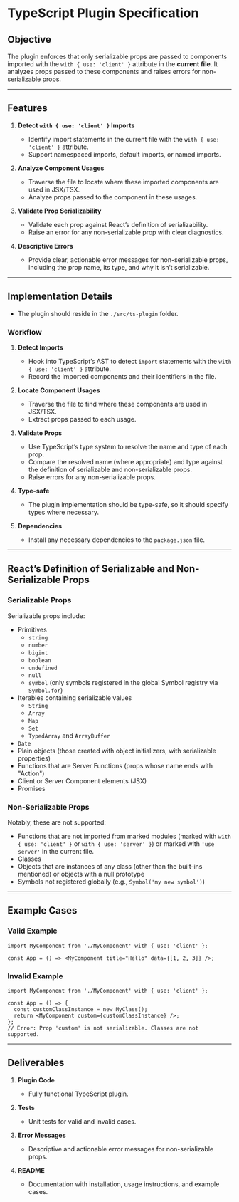 # TypeScript Plugin Specification

## Objective

The plugin enforces that only serializable props are passed to components imported with the `with { use: 'client' }` attribute in the **current file**. It analyzes props passed to these components and raises errors for non-serializable props.

---

## Features

1. **Detect `with { use: 'client' }` Imports**

   - Identify import statements in the current file with the `with { use: 'client' }` attribute.
   - Support namespaced imports, default imports, or named imports.

2. **Analyze Component Usages**

   - Traverse the file to locate where these imported components are used in JSX/TSX.
   - Analyze props passed to the component in these usages.

3. **Validate Prop Serializability**

   - Validate each prop against React’s definition of serializability.
   - Raise an error for any non-serializable prop with clear diagnostics.

4. **Descriptive Errors**
   - Provide clear, actionable error messages for non-serializable props, including the prop name, its type, and why it isn’t serializable.

---

## Implementation Details

- The plugin should reside in the `./src/ts-plugin` folder.

### Workflow

1. **Detect Imports**

   - Hook into TypeScript’s AST to detect `import` statements with the `with { use: 'client' }` attribute.
   - Record the imported components and their identifiers in the file.

2. **Locate Component Usages**

   - Traverse the file to find where these components are used in JSX/TSX.
   - Extract props passed to each usage.

3. **Validate Props**

   - Use TypeScript’s type system to resolve the name and type of each prop.
   - Compare the resolved name (where appropriate) and type against the definition of serializable and non-serializable props.
   - Raise errors for any non-serializable props.

4. **Type-safe**

   - The plugin implementation should be type-safe, so it should specify types where necessary.

5. **Dependencies**

   - Install any necessary dependencies to the `package.json` file.

---

## React’s Definition of Serializable and Non-Serializable Props

### Serializable Props

Serializable props include:

- Primitives
  - `string`
  - `number`
  - `bigint`
  - `boolean`
  - `undefined`
  - `null`
  - `symbol` (only symbols registered in the global Symbol registry via `Symbol.for`)
- Iterables containing serializable values
  - `String`
  - `Array`
  - `Map`
  - `Set`
  - `TypedArray` and `ArrayBuffer`
- `Date`
- Plain objects (those created with object initializers, with serializable properties)
- Functions that are Server Functions (props whose name ends with "Action")
- Client or Server Component elements (JSX)
- Promises

### Non-Serializable Props

Notably, these are not supported:

- Functions that are not imported from marked modules (marked with `with { use: 'client' }` or `with { use: 'server' }`) or marked with `'use server'` in the current file.
- Classes
- Objects that are instances of any class (other than the built-ins mentioned) or objects with a null prototype
- Symbols not registered globally (e.g., `Symbol('my new symbol')`)

---

## Example Cases

### Valid Example

```tsx
import MyComponent from './MyComponent' with { use: 'client' };

const App = () => <MyComponent title="Hello" data={[1, 2, 3]} />;
```

### Invalid Example

```tsx
import MyComponent from './MyComponent' with { use: 'client' };

const App = () => {
  const customClassInstance = new MyClass();
  return <MyComponent custom={customClassInstance} />;
};
// Error: Prop 'custom' is not serializable. Classes are not supported.
```

---

## Deliverables

1. **Plugin Code**

   - Fully functional TypeScript plugin.

2. **Tests**

   - Unit tests for valid and invalid cases.

3. **Error Messages**

   - Descriptive and actionable error messages for non-serializable props.

4. **README**
   - Documentation with installation, usage instructions, and example cases.
